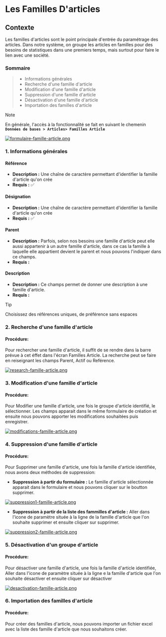 # Les Familles D'articles

## Contexte

Les familles d'articles sont le point principale d'entrée du paramétrage des articles.
Dans notre système, on groupe les articles en familles pour des besoins de statistiques dans une premiers temps, mais surtout pour faire le lien avec une société.

### Sommaire

> - Informations générales
> - Recherche d'une famille d'article
> - Modification d'une famille d'article
> - Suppression d'une famille d'article
> - Désactivation d'une famille d'article
> - Importation des familles d'article


> [!NOTE]  
> En générale, l'accès à la fonctionnalité se fait en suivant le chemenin **`Données de bases > Articles> Familles Article`** 

[![formulaire-famille-article.png](https://i.postimg.cc/hPg7dSK3/formulaire-famille-article.png)](https://postimg.cc/fk2L4Qtx)

### 1. Informations générales

#### Référence

- **Description :** Une chaîne de caractère permettant d'identifier la famille d'article qu'on crée
- **Requis :** ✅

#### Désignation

- **Description :** Une chaîne de caractère permettant d'identifier la famille d'article qu'on crée
- **Requis :** ✅

#### Parent

- **Description :** Parfois, selon nos besoins une famille d'article peut elle aussi appartenir à un autre famille d'article, dans ce cas la famille à laquelle elle appartient devient le parent et nous pouvons l'indiquer dans ce champs.
- **Requis :** 

#### **Description**

- **Description :** Ce champs permet de donner une description à une famille d'article.
- **Requis :**

>[!TIP]
> Choisissez des références uniques, de préférence sans espaces

<i class="fa fa-check" aria-hidden="true"></i>

### 2. Recherche d'une famille d'article

#### **Procédure:**

Pour rechercher une famille d'article, il suffit de se rendre dans la barre prévue à cet éffet dans l'écran Familles Article. La recherche peut se faire en reiseignant les champs Parent, Actif ou Reférence.

[![research-famille-article.png](https://i.postimg.cc/q7P3dQ2N/research-famille-article.png)](https://postimg.cc/Y4x966n7)

### 3. Modification d'une famille d'article

#### **Procédure:**

Pour Modifier une famille d'article, une fois le groupe d'article identifié, le sélectionner. Les champs apparait dans le même formulaire de création et ensuite nous pouvons apporter les modifications souhaitées puis enregistrer.

[![modifications-famille-article.png](https://i.postimg.cc/tCJWW1RC/modifications-famille-article.png)](https://postimg.cc/gn9xP26f)

### 4. Suppression d'une famille d'article

#### **Procédure:**

Pour Supprimer une famille d'article, une fois la famille d'article identifiée, nous avons deux méthodes de suppression:

- **Suppression à partir du formulaire :** Le famille d'article sélectionnée apparait dans le formulaire et nous pouvons cliquer sur le boutton supprimer.

[![suppression1-famille-article.png](https://i.postimg.cc/BvmJTvn4/suppression1-famille-article.png)](https://postimg.cc/67GswtZm)

- **Suppression à partir de la liste des fammilles d'article :** Aller dans l'icone de paramètre située à la ligne de la famille d'article que l'on souhaite supprimer et ensuite cliquer sur supprimer.

[![suppression2-famille-article.png](https://i.postimg.cc/SQBY2gPV/suppression2-famille-article.png)](https://postimg.cc/G9jm6xds)

### 5. Désactivation d'un groupe d'article

#### **Procédure:**

Pour désactiver une famille d'article, une fois la famille d'article identifiée, Aller dans l'icone de paramètre située à la ligne e la famille d'article que l'on souhaite désactiver et ensuite cliquer sur désactiver

[![desactivation-famille-article.png](https://i.postimg.cc/qRQQB9wm/desactivation-famille-article.png)](https://postimg.cc/Ppp12VBZ)

### 6. Importation des familles d'article

#### **Procédure:**

Pour créer des familles d'article, nous pouvons importer un fichier excel avec la liste des famille d'article que nous souhaitons créer.
